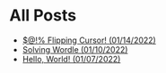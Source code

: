 # All Posts
* [$@!% Flipping Cursor! (01/14/2022)](/20220114_mouse_cursor_flip/readme.md)
* [Solving Wordle (01/10/2022)](/20220110_solving_wordle/readme.md)
* [Hello, World! (01/07/2022)](/20220107_hello_world/readme.md)
